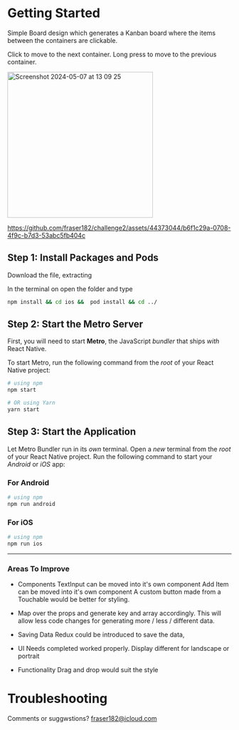 # Getting Started

Simple Board design which generates a Kanban board where the items between the containers are clickable. 

Click to move to the next container.
Long press to move to the previous container.

<img width="327" alt="Screenshot 2024-05-07 at 13 09 25" src="https://github.com/fraser182/challenge2/assets/44373044/b3fdc9ab-bbe8-4604-968d-b406d9ea219e">


https://github.com/fraser182/challenge2/assets/44373044/b6f1c29a-0708-4f9c-b7d3-53abc5fb404c




## Step 1: Install Packages and Pods

Download the file, extracting 

In the terminal on open the folder and type

```bash
npm install && cd ios &&  pod install && cd ../  
```
## Step 2: Start the Metro Server

First, you will need to start **Metro**, the JavaScript _bundler_ that ships _with_ React Native.

To start Metro, run the following command from the _root_ of your React Native project:

```bash
# using npm
npm start

# OR using Yarn
yarn start
```

## Step 3: Start the Application

Let Metro Bundler run in its _own_ terminal. Open a _new_ terminal from the _root_ of your React Native project. Run the following command to start your _Android_ or _iOS_ app:

### For Android

```bash
# using npm
npm run android
```

### For iOS

```bash
# using npm
npm run ios
```

*** 

### Areas To Improve

- Components
TextInput can be moved into it's own component
Add Item can be moved into it's own component
A custom button made from a Touchable would be better for styling.

- Map over the props and generate key and array accordingly.
This will allow less code changes for generating more / less / different data.

- Saving Data
Redux could be introduced to save the data,

- UI 
Needs completed worked properly. Display different for landscape or portrait

- Functionality
Drag and drop would suit the style

# Troubleshooting

Comments or suggwstions?  <fraser182@icloud.com>

